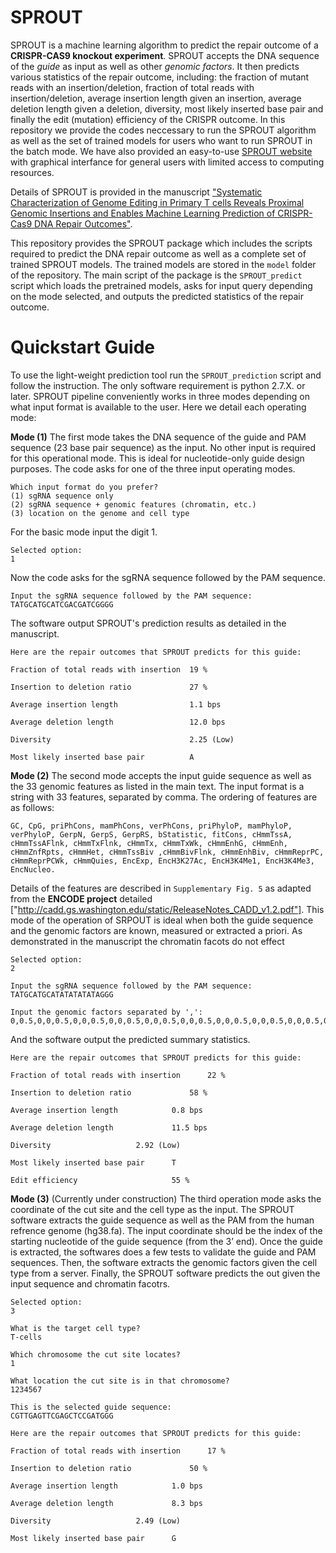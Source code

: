 # SPROUT

SPROUT is a machine learning algorithm to predict the repair outcome of a **CRISPR-CAS9 knockout experiment**. SPROUT accepts the DNA sequence of the *guide* as input as well as other *genomic factors*. It then predicts various statistics of the repair outcome, including: the fraction of mutant reads with an insertion/deletion, fraction of total reads with insertion/deletion, average insertion length given an insertion, average deletion length given a deletion, diversity, most likely inserted base pair and finally the edit (mutation) efficiency of the CRISPR outcome. In this repository we provide the codes neccessary to run the SPROUT algorithm as well as the set of trained models for users who want to run SPROUT in the batch mode. We have also provided an easy-to-use [SPROUT website](<https://stanford.edu/~amiralia/SPROUT/>) with graphical interfance for general users with limited access to computing resources.

Details of SPROUT is provided in the manuscript ["Systematic Characterization of Genome Editing in Primary T cells Reveals Proximal Genomic Insertions and Enables Machine Learning Prediction of CRISPR-Cas9 DNA Repair Outcomes"](<https://www.biorxiv.org/content/10.1101/404947v1.article-info>). 


This repository provides the SPROUT package which includes the scripts required to predict the DNA repair outcome as well as a complete set of trained SPROUT models. The trained models are stored in the `model` folder of the repository. The main script of the package is the `SPROUT_predict` script which loads the pretrained models, asks for input query depending on the mode selected, and outputs the predicted statistics of the repair outcome. 


# Quickstart Guide

To use the light-weight prediction tool run the `SPROUT_prediction` script and follow the instruction. The only software requirement is python 2.7.X. or later. SPROUT pipeline conveniently works in three modes depending on what input format is available to the user. Here we detail each operating mode:

**Mode (1)** The first mode takes the DNA sequence of the guide and PAM sequence (23 base pair sequence) as the input. No other input is required for this operational mode. This is ideal for nucleotide-only guide design purposes. The code asks for one of the three input operating modes.

```
Which input format do you prefer? 
(1) sgRNA sequence only
(2) sgRNA sequence + genomic features (chromatin, etc.)
(3) location on the genome and cell type 
```
For the basic mode input the digit 1.

```
Selected option:
1
```
Now the code asks for the sgRNA sequence followed by the PAM sequence.

```
Input the sgRNA sequence followed by the PAM sequence:
TATGCATGCATCGACGATCGGGG
```

The software output SPROUT's prediction results as detailed in the manuscript.

```
Here are the repair outcomes that SPROUT predicts for this guide:

Fraction of total reads with insertion  19 % 

Insertion to deletion ratio             27 %

Average insertion length                1.1 bps

Average deletion length                 12.0 bps

Diversity                               2.25 (Low)

Most likely inserted base pair          A
```

**Mode (2)** The second mode accepts the input guide sequence as well as the 33 genomic features as listed in the main text. The input format is a string with 33 features, separated by comma. The ordering of features are as follows: 

```
GC, CpG, priPhCons, mamPhCons, verPhCons, priPhyloP, mamPhyloP, verPhyloP, GerpN, GerpS, GerpRS, bStatistic, fitCons, cHmmTssA, cHmmTssAFlnk, cHmmTxFlnk, cHmmTx, cHmmTxWk, cHmmEnhG, cHmmEnh, cHmmZnfRpts, cHmmHet, cHmmTssBiv ,cHmmBivFlnk, cHmmEnhBiv, cHmmReprPC, cHmmReprPCWk, cHmmQuies, EncExp, EncH3K27Ac, EncH3K4Me1, EncH3K4Me3, EncNucleo.
```

Details of the features are described in `Supplementary Fig. 5` as adapted from the **ENCODE project** detailed ["http://cadd.gs.washington.edu/static/ReleaseNotes_CADD_v1.2.pdf"]. This mode of the operation of SRPOUT is ideal when both the guide sequence and the genomic factors are known, measured or extracted a priori. As demonstrated in the manuscript the chromatin facots do not effect 

```
Selected option:
2

Input the sgRNA sequence followed by the PAM sequence:
TATGCATGCATATATATATAGGG
```

```
Input the genomic factors separated by ',':
0,0.5,0,0,0.5,0,0,0.5,0,0,0.5,0,0,0.5,0,0,0.5,0,0,0.5,0,0,0.5,0,0,0.5,0,0,0.5,0,0,0.5,0
```
And the software output the predicted summary statistics.


```
Here are the repair outcomes that SPROUT predicts for this guide:

Fraction of total reads with insertion 		22 %

Insertion to deletion ratio 			58 %

Average insertion length 			0.8 bps

Average deletion length 			11.5 bps

Diversity 					2.92 (Low)

Most likely inserted base pair 		T

Edit efficiency 					55 %
```


**Mode (3)** (Currently under construction) The third operation mode asks the coordinate of the cut site and the cell type as the input. The SPROUT software extracts the guide sequence as well as the PAM from the human refrence genome (hg38.fa). The input coordinate should be the index of the starting nucleotide of the guide sequence (from the 3’ end). Once the guide is extracted, the softwares does a few tests to validate the guide and PAM sequences. Then, the software extracts the genomic factors given the cell type from a server. Finally, the SPROUT software predicts the out given the input sequence and chromatin facotrs. 


```
Selected option:
3

What is the target cell type?
T-cells

Which chromosome the cut site locates?
1

What location the cut site is in that chromosome?
1234567

This is the selected guide sequence:
CGTTGAGTTCGAGCTCCGATGGG

Here are the repair outcomes that SPROUT predicts for this guide:

Fraction of total reads with insertion 		17 %

Insertion to deletion ratio 			50 %

Average insertion length 			1.0 bps

Average deletion length 			8.3 bps

Diversity 					2.49 (Low)

Most likely inserted base pair 		G
```



